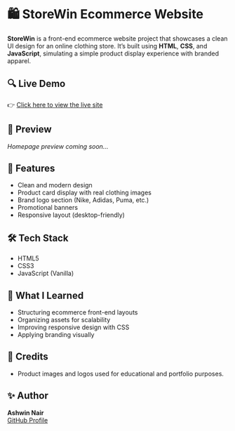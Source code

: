# 🛍️ StoreWin Ecommerce Website

**StoreWin** is a front-end ecommerce website project that showcases a clean UI design for an online clothing store. It’s built using **HTML**, **CSS**, and **JavaScript**, simulating a simple product display experience with branded apparel.

## 🔍 Live Demo
👉 [Click here to view the live site](https://ashwin742.github.io/storewin-ecommerce-website/)

## 📸 Preview
*Homepage preview coming soon...*

## 🚀 Features
- Clean and modern design
- Product card display with real clothing images
- Brand logo section (Nike, Adidas, Puma, etc.)
- Promotional banners
- Responsive layout (desktop-friendly)

## 🛠️ Tech Stack
- HTML5
- CSS3
- JavaScript (Vanilla)

## 🧠 What I Learned
- Structuring ecommerce front-end layouts
- Organizing assets for scalability
- Improving responsive design with CSS
- Applying branding visually

## 📌 Credits
- Product images and logos used for educational and portfolio purposes.

## ✨ Author
**Ashwin Nair**  
[GitHub Profile](https://github.com/ashwin742)

